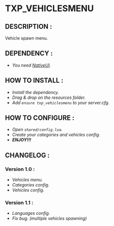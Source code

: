 # **TXP_VEHICLESMENU**

## **DESCRIPTION :**
Vehicle spawn menu.

## **DEPENDENCY :**
- *You need [NativeUI](https://github.com/FrazzIe/NativeUILua).*

## **HOW TO INSTALL :**
- *Install the dependency.*
- *Drag & drop on the resources folder.*
- *Add `ensure txp_vehiclesmenu` to your server.cfg.*

## **HOW TO CONFIGURE :**
- *Open `shared/config.lua`.*
- *Create your categories and vehicles config.*
- ***ENJOY!!!***

## **CHANGELOG :**
### **Version 1.0 :**
- *Vehicles menu.*
- *Categories config.*
- *Vehicles config.*

### **Version 1.1 :**
- *Languages config.*
- *Fix bug. (multiple vehicles spawning)*
